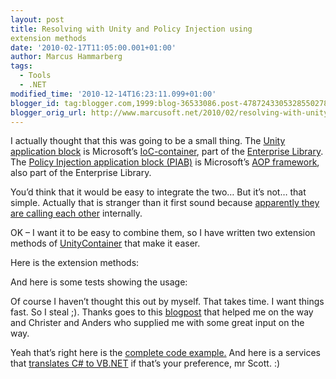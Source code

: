 ```yaml
---
layout: post
title: Resolving with Unity and Policy Injection using
extension methods
date: '2010-02-17T11:05:00.001+01:00'
author: Marcus Hammarberg
tags:
  - Tools
  - .NET
modified_time: '2010-12-14T16:23:11.099+01:00'
blogger_id: tag:blogger.com,1999:blog-36533086.post-4787243305328550278
blogger_orig_url: http://www.marcusoft.net/2010/02/resolving-with-unity-and-policy.html
---
```



I actually thought that this was going to be a small thing. The
<a href="http://msdn.microsoft.com/en-us/library/dd140117.aspx"
target="_blank">Unity application block</a> is Microsoft’s
<a href="http://www.martinfowler.com/articles/injection.html"
target="_blank">IoC-container</a>, part of the
<a href="http://msdn.microsoft.com/en-us/library/cc467894.aspx"
target="_blank">Enterprise Library</a>. The
<a href="http://msdn.microsoft.com/en-us/library/cc309507.aspx"
target="_blank">Policy Injection application block (PIAB)</a> is
Microsoft’s
<a href="http://en.wikipedia.org/wiki/Aspect-oriented_programming"
target="_blank">AOP framework</a>, also part of the Enterprise Library.

You’d think that it would be easy to integrate the two… But it’s not…
that simple. Actually that is stranger than it first sound because <a
href="http://www.codewrecks.com/blog/index.php/2009/01/26/combine-policy-injection-application-block-with-unity/"
target="_blank">apparently they are calling each other</a> internally.

OK – I want it to be easy to combine them, so I have written two
extension methods of
<a href="http://msdn.microsoft.com/en-us/library/cc440947.aspx"
target="_blank">UnityContainer</a> that make it easer.

Here is the extension methods:

And here is some tests showing the usage:

Of course I haven’t thought this out by myself. That takes time. I want
things fast. So I steal ;). Thanks goes to this <a
href="http://www.codewrecks.com/blog/index.php/2009/01/26/combine-policy-injection-application-block-with-unity/"
target="_blank">blogpost</a> that helped me on the way and Christer and
Anders who supplied me with some great input on the way.

Yeah that’s right here is the <a
href="http://dl.dropbox.com/u/2408484/ResolvingWithPolicyInjection.zip"
target="_blank">complete code example.</a> And here is a services that
<a
href="http://www.marcusoft.net/2008/01/convert-c-to-vbnet-and-back-again.html"
target="_blank">translates C# to VB.NET</a> if that’s your preference,
mr Scott. :)
